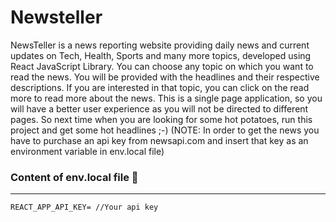# Newsteller
NewsTeller is a news reporting website providing daily news and current updates on Tech, Health, Sports and many more topics, developed using React JavaScript Library.
You can choose any topic on which you want to read the news.
You will be provided with the headlines and their respective descriptions.
If you are interested in that topic, you can click on the read more to read more about the news.
This is a single page application, so you will have a better user experience as you will not be directed to different pages.
So next time when you are looking for some hot potatoes, run this project and get some hot headlines ;-)
(NOTE: In order to get the news you have to purchase an api key from newsapi.com and insert that key as an environment variable in env.local file)

### Content of env.local file :scroll:
------------
`REACT_APP_API_KEY= //Your api key`
